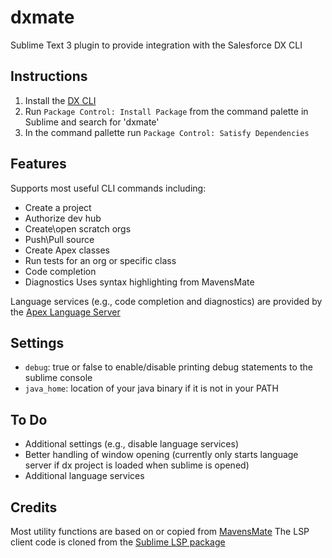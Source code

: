 # dxmate
Sublime Text 3 plugin to provide integration with the Salesforce DX CLI

## Instructions
1. Install the [DX CLI](https://developer.salesforce.com/tools/sfdxcli)
2. Run `Package Control: Install Package` from the command palette in Sublime and search for 'dxmate'
3. In the command pallette run `Package Control: Satisfy Dependencies`

## Features
Supports most useful CLI commands including:
* Create a project
* Authorize dev hub
* Create\open scratch orgs
* Push\Pull source
* Create Apex classes
* Run tests for an org or specific class
* Code completion
* Diagnostics
Uses syntax highlighting from MavensMate

Language services (e.g., code completion and diagnostics) are provided by the [Apex Language Server](https://developer.salesforce.com/docs/atlas.en-us.sfdx_ide2.meta/sfdx_ide2/sfdx_ide2_build_app_apex_language_server_protocol.htm)

## Settings

* `debug`: true or false to enable/disable printing debug statements to the sublime console
* `java_home`: location of your java binary if it is not in your PATH

## To Do
* Additional settings (e.g., disable language services)
* Better handling of window opening (currently only starts language server if dx project is loaded when sublime is opened)
* Additional language services


## Credits
Most utility functions are based on or copied from [MavensMate](https://github.com/joeferraro/MavensMate-SublimeText)
The LSP client code is cloned from the [Sublime LSP package](https://github.com/tomv564/LSP)
